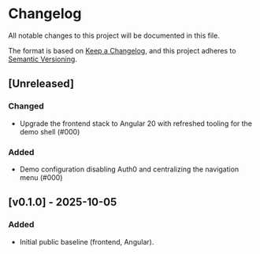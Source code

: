 # Changelog

All notable changes to this project will be documented in this file.

The format is based on [Keep a Changelog](https://keepachangelog.com/en/1.1.0/),
and this project adheres to [Semantic Versioning](https://semver.org/spec/v2.0.0.html).

## [Unreleased]

### Changed
- Upgrade the frontend stack to Angular 20 with refreshed tooling for the demo shell (#000)

### Added
- Demo configuration disabling Auth0 and centralizing the navigation menu (#000)

## [v0.1.0] - 2025-10-05
### Added
- Initial public baseline (frontend, Angular).
